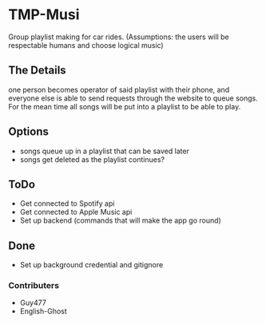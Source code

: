 # TMP-Musi
Group playlist making for car rides. (Assumptions: the users will be respectable humans and choose logical music)

## The Details
one person becomes operator of said playlist with their phone, and everyone else is able to send requests
through the website to queue songs. For the mean time all songs will be put into a playlist to be able to play.

## Options
* songs queue up in a playlist that can be saved later
* songs get deleted as the playlist continues?

## ToDo
* Get connected to Spotify api
* Get connected to Apple Music api
* Set up backend (commands that will make the app go round)

## Done
* Set up background credential and gitignore

### Contributers
* Guy477
* English-Ghost

